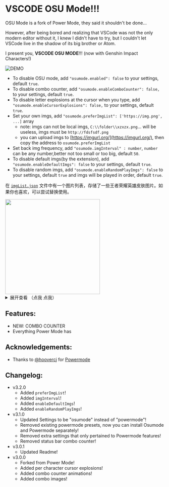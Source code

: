 # VSCODE OSU Mode!!!

OSU Mode is a fork of Power Mode, they said it shouldn't be done...

However, after being bored and realizing that VSCode was not the only modern editor without it, I knew I didn't have to try, but I couldn't let VSCode live in the shadow of its big brother or Atom.

I present you, **VSCODE OSU MODE**!!! (now with Genshin Impact Characters!)

![DEMO](https://raw.githubusercontent.com/ao-shen/vscode-power-mode/master/images/demo-osu.gif)

- To disable OSU mode, add `"osumode.enabled": false` to your settings, default `true`.
- To disable combo counter, add `"osumode.enableComboCounter": false,` to your settings, default `true`.
- To disable letter explosions at the cursor when you type, add `"osumode.enableCursorExplosions": false,` to your settings, default `true`.
- Set your own imgs, add `"osumode.preferImgList": ['https://img.png', ...]` array
  - note: imgs can not be local imgs, `C:\\folder\\xzxzx.png`... will be useless, imgs must be `http://fdsfsdf.png`
  - you can upload imgs to [https://imgurl.org/](https://imgurl.org/), then copy the address to `osumode.preferImgList`
- Set back img frequency, add `"osumode.imgInterval" : number`, `number` can be any number,better not too small or too big, default `50`.
- To disable default imgs(by the extension), add `"osumode.enableDefaultImgs": false` to your settings, default `true`.
- To disable random imgs, add `"osumode.enableRandomPlayImgs": false` to your settings, default `true` and imgs will be played in order, default `true`.

在 [`imgList.json`](https://github.com/lxfriday/vscode-osu2/blob/master/imgList.json) 文件中有一个图片列表，存储了一些王者荣耀英雄皮肤图片。如果你也喜欢，可以尝试替换使用。

<div><img src="https://qiniu1.lxfriday.xyz/osu-imgs/1631544621627716b636092860_%E5%89%AF%E6%9C%AC2.png"  width="300"/></div>

<details>
<summary>展开查看 （点我 点我）</summary>
<div><img src="https://qiniu1.lxfriday.xyz/osu-imgs/1631544621627716b636092860_%E5%89%AF%E6%9C%AC.png"  width="300"/></div>
<div><img src="https://qiniu1.lxfriday.xyz/osu-imgs/0%20(33)_%E5%89%AF%E6%9C%AC.png"  width="300"/></div>
<div><img src="https://qiniu1.lxfriday.xyz/osu-imgs/0%20(35)_%E5%89%AF%E6%9C%AC.png"  width="300"/></div>
<div><img src="https://qiniu1.lxfriday.xyz/osu-imgs/0%20(11)_%E5%89%AF%E6%9C%AC.png" width="300"/></div>
<div><img src="https://qiniu1.lxfriday.xyz/osu-imgs/0%20(15)_%E5%89%AF%E6%9C%AC.png"  width="300"/></div>
<div><img src="https://qiniu1.lxfriday.xyz/osu-imgs/0%20(16)_%E5%89%AF%E6%9C%AC.png"  width="300"/></div>
<div><img src="https://qiniu1.lxfriday.xyz/osu-imgs/0%20(17)_%E5%89%AF%E6%9C%AC.png"  width="300"/></div>
<div><img src="https://qiniu1.lxfriday.xyz/osu-imgs/0%20(18)_%E5%89%AF%E6%9C%AC.png"  width="300"/></div>
<div><img src="https://qiniu1.lxfriday.xyz/osu-imgs/0%20(20)_%E5%89%AF%E6%9C%AC.png"  width="300"/></div>
<div><img src="https://qiniu1.lxfriday.xyz/osu-imgs/0%20(21)_%E5%89%AF%E6%9C%AC.png"  width="300"/></div>
<div><img src="https://qiniu1.lxfriday.xyz/osu-imgs/0%20(24)_%E5%89%AF%E6%9C%AC.png"  width="300"/></div>
<div><img src="https://qiniu1.lxfriday.xyz/osu-imgs/0%20(25)_%E5%89%AF%E6%9C%AC.png"  width="300"/></div>
<div><img src="https://qiniu1.lxfriday.xyz/osu-imgs/0%20(27)_%E5%89%AF%E6%9C%AC.png"  width="300"/></div>
<div><img src="https://qiniu1.lxfriday.xyz/osu-imgs/0%20(28)_%E5%89%AF%E6%9C%AC.png"  width="300"/></div>
<div><img src="https://qiniu1.lxfriday.xyz/osu-imgs/0%20(29)_%E5%89%AF%E6%9C%AC.png"  width="300"/></div>
<div><img src="https://qiniu1.lxfriday.xyz/osu-imgs/0%20(32)_%E5%89%AF%E6%9C%AC.png"  width="300"/></div>
<div><img src="https://qiniu1.lxfriday.xyz/osu-imgs/0%20(34)_%E5%89%AF%E6%9C%AC.png"  width="300"/></div>
<div><img src="https://qiniu1.lxfriday.xyz/osu-imgs/0%20(36)_%E5%89%AF%E6%9C%AC.png"  width="300"/></div>
<div><img src="https://qiniu1.lxfriday.xyz/osu-imgs/0%20(37)_%E5%89%AF%E6%9C%AC.png"  width="300"/></div>
<div><img src="https://qiniu1.lxfriday.xyz/osu-imgs/0%20(37)_%E5%89%AF%E6%9C%AC2.png"  width="300"/></div>
<div><img src="https://qiniu1.lxfriday.xyz/osu-imgs/0%20(38)_%E5%89%AF%E6%9C%AC.png"  width="300"/></div>
<div><img src="https://qiniu1.lxfriday.xyz/osu-imgs/0%20(40)_%E5%89%AF%E6%9C%AC.png"  width="300"/></div>
<div><img src="https://qiniu1.lxfriday.xyz/osu-imgs/0%20(6)_%E5%89%AF%E6%9C%AC.png"  width="300"/></div>
<div><img src="https://qiniu1.lxfriday.xyz/osu-imgs/0%20(9)_%E5%89%AF%E6%9C%AC.png"  width="300"/></div>
<div><img src="https://qiniu1.lxfriday.xyz/osu-imgs/1631544621627716b636092860_%E5%89%AF%E6%9C%AC2.png"  width="300"/></div>
<div><img src="https://qiniu1.lxfriday.xyz/osu-imgs/0%20(7)_%E5%89%AF%E6%9C%AC.png"  width="300"/></div>
<div><img src="https://qiniu1.lxfriday.xyz/osu-imgs/0%20(33).jpg"  width="300"/></div>
<div><img src="https://qiniu1.lxfriday.xyz/osu-imgs/0%20(37).jpg"  width="300"/></div>
<div><img src="https://qiniu1.lxfriday.xyz/osu-imgs/0%20(38).jpg"  width="300"/></div>
<div><img src="https://qiniu1.lxfriday.xyz/osu-imgs/0%20(35).jpg"  width="300"/></div>
</details>

## Features:

- NEW: COMBO COUNTER
- Everything Power Mode has

## Acknowledgements:

- Thanks to [@hoovercj](https://github.com/hoovercj) for [Powermode](https://github.com/hoovercj/vscode-power-mode)

## Changelog:

- v3.2.0
  - Added `preferImgList`!
  - Added `imgInterval`!
  - Added `enableDefaultImgs`!
  - Added `enableRandomPlayImgs`!
- v3.1.0
  - Updated Settings to be "osumode" instead of "powermode"!
  - Removed existing powermode presets, now you can install Osumode and Powermode separately!
  - Removed extra settings that only pertained to Powermode features!
  - Removed status bar combo counter!
- v3.0.1
  - Updated Readme!
- v3.0.0
  - Forked from Power Mode!
  - Added per character cursor explosions!
  - Added combo counter animations!
  - Added combo images!
